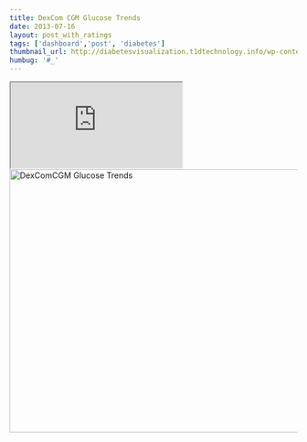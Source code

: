 ```yaml
---
title: DexCom CGM Glucose Trends
date: 2013-07-16
layout: post_with_ratings
tags: ['dashboard','post', 'diabetes']
thumbnail_url: http://diabetesvisualization.t1dtechnology.info/wp-content/uploads/2013/07/DexComCGM-Glucose-Trends-314x224.png
humbug: '#_'
---
```


<iframe src="http://bl.ocks.org/bewest/raw/4292338/"></iframe>
<a href="http://diabetesvisualization.t1dtechnology.info/wp-content/uploads/2013/07/DexComCGM-Glucose-Trends.png"><img src="http://diabetesvisualization.t1dtechnology.info/wp-content/uploads/2013/07/DexComCGM-Glucose-Trends.png" alt="DexComCGM Glucose Trends" width="1060" height="461" class="alignnone size-full wp-image-89" scale="0"></a>  
